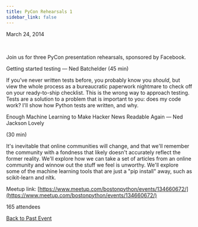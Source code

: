 ```yaml
---
title: PyCon Rehearsals 1
sidebar_link: false
---
```


March 24, 2014


   

Join us for three PyCon presentation rehearsals, sponsored by Facebook.

Getting started testing — Ned Batchelder (45 min)

If you've never written tests before, you probably know you *should*, but view the whole process as a bureaucratic paperwork nightmare to check off on your ready-to-ship checklist. This is the wrong way to approach testing. Tests are a solution to a problem that is important to you: does my code work? I'll show how Python tests are written, and why.

Enough Machine Learning to Make Hacker News Readable Again — Ned Jackson Lovely

(30 min)

It's inevitable that online communities will change, and that we'll remember the community with a fondness that likely doesn't accurately reflect the former reality. We'll explore how we can take a set of articles from an online community and winnow out the stuff we feel is unworthy. We'll explore some of the machine learning tools that are just a "pip install" away, such as scikit-learn and nltk.


Meetup link: [https://www.meetup.com/bostonpython/events/134660672/](https://www.meetup.com/bostonpython/events/134660672/)

165 attendees

[Back to Past Event](past-events.md)
